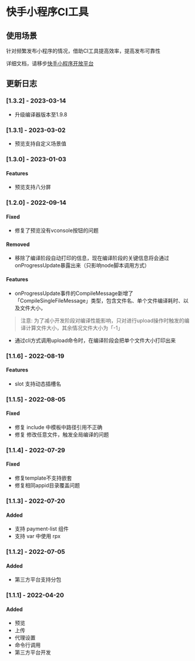# 快手小程序CI工具
## 使用场景
针对频繁发布小程序的情况，借助CI工具提高效率，提高发布可靠性

详细文档，请移步[快手小程序开放平台](https://mp.kuaishou.com/docs/develop/developerTools/miniprogram-ci/miniprogram-ci.html)

## 更新日志

### [1.3.2] - 2023-03-14
- 升级编译器版本至1.9.8
### [1.3.1] - 2023-03-02
- 预览支持自定义场景值

### [1.3.0] - 2023-01-03
#### Features
- 预览支持八分屏
### [1.2.0] - 2022-09-14
#### Fixed
- 修复了预览没有vconsole按钮的问题
#### Removed
- 移除了编译阶段自动打印的信息，现在编译阶段的关键信息将会通过onProgressUpdate暴露出来（只影响node脚本调用方式）
#### Features
- onProgressUpdate事件的CompileMessage新增了「CompileSingleFileMessage」类型，包含文件名、单个文件编译耗时、以及文件大小，
> 注意: 为了减小开发阶段对编译性能影响，只对进行upload操作时触发的编译计算文件大小，其余情况文件大小为「-1」
- 通过cli方式调用upload命令时，在编译阶段会把单个文件大小打印出来


### [1.1.6] - 2022-08-19
#### Features
- slot 支持动态插槽名

### [1.1.5] - 2022-08-05
#### Fixed
- 修复 include 中模板中路径引用不正确
- 修复 修改任意文件，触发全局编译的问题


### [1.1.4] - 2022-07-29
#### Fixed
- 修复template不支持嵌套
- 修复相同appid目录覆盖问题

### [1.1.3] - 2022-07-20
#### Added
- 支持 payment-list 组件
- 支持 var 中使用 rpx

### [1.1.2] - 2022-07-05
#### Added
- 第三方平台支持分包

### [1.1.1] - 2022-04-20
#### Added
- 预览
- 上传
- 代理设置
- 命令行调用
- 第三方平台开发
